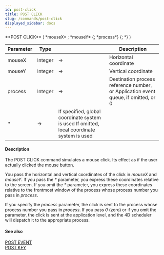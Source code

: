```yaml
---
id: post-click
title: POST CLICK
slug: /commands/post-click
displayed_sidebar: docs
---
```


<!--REF #_command_.POST CLICK.Syntax-->**POST CLICK** ( *mouseX* ; *mouseY* {; *process*} {; *} )<!-- END REF-->
<!--REF #_command_.POST CLICK.Params-->
| Parameter | Type |  | Description |
| --- | --- | --- | --- |
| mouseX | Integer | &srarr; | Horizontal coordinate |
| mouseY | Integer | &srarr; | Vertical coordinate |
| process | Integer | &srarr; | Destination process reference number, or Application event queue, if omitted, or 0 |
| * | &srarr; | If specified, global coordinate system is used If omitted, local coordinate system is used |

<!-- END REF-->

#### Description 

<!--REF #_command_.POST CLICK.Summary-->The POST CLICK command simulates a mouse click.<!-- END REF--> Its effect as if the user actually clicked the mouse button.

You pass the horizontal and vertical coordinates of the click in *mouseX* and *mouseY*. If you pass the *\** parameter, you express these coordinates relative to the screen. If you omit the *\** parameter, you express these coordinates relative to the frontmost window of the process whose process number you pass in *process*. 

If you specify the *process* parameter, the click is sent to the process whose process number you pass in *process*. If you pass *0* (zero) or if you omit the parameter, the click is sent at the application level, and the 4D scheduler will dispatch it to the appropriate process.

#### See also 

[POST EVENT](post-event.md)  
[POST KEY](post-key.md)  